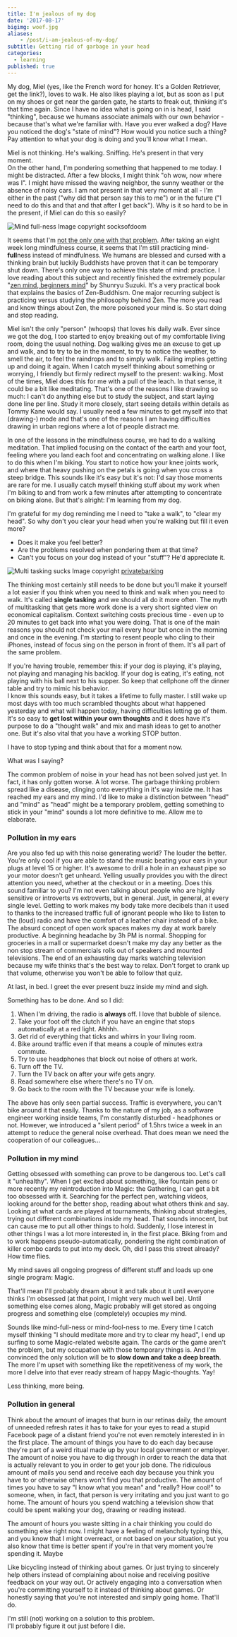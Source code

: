 ```yaml
---
title: I'm jealous of my dog
date: '2017-08-17'
bigimg: woef.jpg
aliases:
    - /post/i-am-jealous-of-my-dog/
subtitle: Getting rid of garbage in your head
categories:
  - learning
published: true
---
```


My dog, Miel (yes, like the French word for honey. It's a Golden Retriever, get the link?), loves to walk. He also likes playing a lot, but as soon as I put on my shoes or get near the garden gate, he starts to freak out, thinking it's that time again. Since I have no idea what is going on in is head, I said "thinking", because we humans associate animals with our own behavior - because that's what we're familiar with. Have you ever walked a dog? Have you noticed the dog's "state of mind"? How would you notice such a thing? Pay attention to what your dog is doing and you'll know what I mean. 

Miel is not thinking. He's walking. Sniffing. He's present in that very moment. <br/>
On the other hand, I'm pondering something that happened to me today. I might be distracted. After a few blocks, I might think "oh wow, now where was I". I might have missed the waving neighbor, the sunny weather or the absence of noisy cars. I am not present in that very moment at all - I'm either in the past ("why did that person say this to me") or in the future ("I need to do this and that and that after I get back"). Why is it so hard to be in the present, if Miel can do this so easily?

![Mind full-ness](/img/mindfull.jpg)
Image copyright socksofdoom

It seems that I'm [not the only one with that problem](https://trudymorgancole.wordpress.com/2014/03/02/dogs-walks-and-mindfulness/). After taking an eight week long mindfulness course, it seems that I'm still practicing mind-**full**ness instead of mindfulness. We humans are blessed and cursed with a thinking brain but luckily Buddhists have proven that it can be temporary shut down. There's only one way to achieve this state of mind: practice. I love reading about this subject and recently finished the extremely popular "[zen mind, beginners mind](https://www.goodreads.com/book/show/402843.Zen_Mind_Beginner_s_Mind)" by Shunryu Suzuki. It's a very practical book that explains the basics of Zen-Buddhism. One major recurring subject is practicing versus studying the philosophy behind Zen. The more you read and know things about Zen, the more poisoned your mind is. So start doing and stop reading. 

Miel isn't the only "person" (whoops) that loves his daily walk. Ever since we got the dog, I too started to enjoy breaking out of my comfortable living room, doing the usual nothing. Dog walking gives me an excuse to get up and walk, and to try to be in the moment, to try to notice the weather, to smell the air, to feel the raindrops and to simply walk. Failing implies getting up and doing it again. When I catch myself thinking about something or worrying, I friendly but firmly redirect myself to the present: walking. Most of the times, Miel does this for me with a pull of the leach. In that sense, it could be a bit like meditating. That's one of the reasons I like drawing so much: I can't do anything else but to study the subject, and start laying done line per line. Study it more closely, start seeing details within details as Tommy Kane would say. I usually need a few minutes to get myself into that (drawing-) mode and that's one of the reasons I am having difficulties drawing in urban regions where a lot of people distract me. 

In one of the lessons in the mindfulness course, we had to do a walking meditation. That implied focusing on the contact of the earth and your foot, feeling where you land each foot and concentrating on walking alone. I like to do this when I'm biking. You start to notice how your knee joints work, and where that heavy pushing on the petals is going when you cross a steep bridge. This sounds like it's easy but it's not: I'd say those moments are rare for me. I usually catch myself thinking stuff about my work when I'm biking to and from work a few minutes after attempting to concentrate on biking alone. But that's alright: I'm learning from my dog. 

I'm grateful for my dog reminding me I need to "take a walk", to "clear my head". So why don't you clear your head when you're walking but fill it even more? 

- Does it make you feel better?
- Are the problems resolved when pondering them at that time?
- Can't you focus on your dog instead of your "stuff"? He'd appreciate it.

![Multi tasking sucks](/img/multitaskingsucks.jpg)
Image copyright [privatebarking](https://www.privatebarking.com/puplifting-quotes-multitasking-sucks/)

The thinking most certainly still needs to be done but you'll make it yourself a lot easier if you think when you need to think and walk when you need to walk. It's called **single tasking** and we should all do it more often. The myth of multitasking that gets more work done is a very short sighted view on economical capitalism. Context switching costs precious time - even up to 20 minutes to get back into what you were doing. That is one of the main reasons you should not check your mail every hour but once in the morning and once in the evening. I'm starting to resent people who cling to their iPhones, instead of focus sing on the person in front of them. It's all part of the same problem. 

If you're having trouble, remember this: if your dog is playing, it's playing, not playing and managing his backlog. If your dog is eating, it's eating, not playing with his ball next to his supper. So keep that cellphone off the dinner table and try to mimic his behavior. <br/>
I know this sounds easy, but it takes a lifetime to fully master. I still wake up most days with too much scrambled thoughts about what happened yesterday and what will happen today, having difficulties letting go of them. It's so easy to **get lost within your own thoughts** and it does have it's purpose to do a "thought walk" and mix and mash ideas to get to another one. But it's also vital that you have a working STOP button.

I have to stop typing and think about that for a moment now.

What was I saying?

The common problem of noise in your head has not been solved just yet. In fact, it has only gotten worse. A lot worse. The garbage thinking problem spread like a disease, clinging onto everything in it's way inside me. It has reached my ears and my mind. I'd like to make a distinction between "head" and "mind" as "head" might be a temporary problem, getting something to stick in your "mind" sounds a lot more definitive to me. Allow me to elaborate.

### Pollution in my ears

Are you also fed up with this noise generating world? The louder the better. You're only cool if you are able to stand the music beating your ears in your plugs at level 15 or higher. It's awesome to drill a hole in an exhaust pipe so your motor doesn't get unheard. Yelling usually provides you with the direct attention you need, whether at the checkout or in a meeting. 
Does this sound familiar to you? I'm not even talking about people who are highly sensitive or introverts vs extroverts, but in general. Just, in general, at every single level. Getting to work makes my body take more decibels than it used to thanks to the increased traffic full of ignorant people who like to listen to the (loud) radio and have the comfort of a leather chair instead of a bike. The absurd concept of open work spaces makes my day at work barely productive. A beginning headache by 3h PM is normal. Shopping for groceries in a mall or supermarket doesn't make my day any better as the non stop stream of commercials rolls out of speakers and mounted televisions. The end of an exhausting day marks watching television because my wife thinks that's the best way to relax. Don't forget to crank up that volume, otherwise you won't be able to follow that quiz. 

At last, in bed. I greet the ever present buzz inside my mind and sigh. 

Something has to be done. And so I did:

1. When I'm driving, the radio is __always__ off. I love that bubble of silence. 
2. Take your foot off the clutch if you have an engine that stops automatically at a red light. Ahhhh.
3. Get rid of everything that ticks and whirrs in your living room. 
4. Bike around traffic even if that means a couple of minutes extra commute.
5. Try to use headphones that block out noise of others at work.
6. Turn off the TV.
7. Turn the TV back on after your wife gets angry.
8. Read somewhere else where there's no TV on.
9. Go back to the room with the TV because your wife is lonely.

The above has only seen partial success. Traffic is everywhere, you can't bike around it that easily. Thanks to the nature of my job, as a software engineer working inside teams, I'm constantly disturbed - headphones or not. However, we introduced a "silent period" of 1.5hrs twice a week in an attempt to reduce the general noise overhead. That does mean we need the cooperation of our colleagues... 

### Pollution in my mind

Getting obsessed with something can prove to be dangerous too. Let's call it "unhealthy". When I get excited about something, like fountain pens or more recently my reintroduction into Magic: the Gathering, I can get a bit too obsessed with it. Searching for the perfect pen, watching videos, looking around for the better shop, reading about what others think and say. Looking at what cards are played at tournaments, thinking about strategies, trying out different combinations inside my head. That sounds innocent, but can cause me to put all other things to hold. Suddenly, I lose interest in other things I was a lot more interested in, in the first place. Biking from and to work happens pseudo-automatically, pondering the right combination of killer combo cards to put into my deck. Oh, did I pass this street already? How time flies. 

My mind saves all ongoing progress of different stuff and loads up one single program: Magic. 

That'll mean I'll probably dream about it and talk about it until everyone thinks I'm obsessed (at that point, I might very much well be). 
Until something else comes along, Magic probably will get stored as ongoing progress and something else (completely) occupies my mind.

Sounds like mind-full-ness or mind-fool-ness to me. Every time I catch myself thinking "I should meditate more and try to clear my head", I end up surfing to some Magic-related website again. The cards or the game aren't the problem, but my occupation with those temporary things is. And I'm convinced the only solution will be to __slow down and take a deep breath__. The more I'm upset with something like the repetitiveness of my work, the more I delve into that ever ready stream of happy Magic-thoughts. Yay!


Less thinking, more being.


### Pollution in general

Think about the amount of images that burn in our retinas daily, the amount of unneeded refresh rates it has to take for your eyes to read a stupid Facebook page of a distant friend you're not even remotely interested in in the first place. The amount of things you have to do each day because they're part of a weird ritual made up by your local government or employer. The amount of noise you have to dig through in order to reach the data that is actually relevant to you in order to get your job done. The ridiculous amount of mails you send and receive each day because you think you have to or otherwise others won't find you that productive. The amount of times you have to say "I know what you mean" and "really? How cool!" to someone, when, in fact, that person is very irritating and you just want to go home. The amount of hours you spend watching a television show that could be spent walking your dog, drawing or reading instead. 

The amount of hours you waste sitting in a chair thinking you could do something else right now. I might have a feeling of melancholy typing this, and you know that I might overreact, or not based on your situation, but you also know that time is better spent if you're in that very moment you're spending it. Maybe 

Like bicycling instead of thinking about games. Or just trying to sincerely help others instead of complaining about noise and receiving positive feedback on your way out. Or actively engaging into a conversation when you're committing yourself to it instead of thinking about games. Or honestly saying that you're not interested and simply going home. That'll do. 

I'm still (not) working on a solution to this problem.
<br/>I'll probably figure it out just before I die. 
